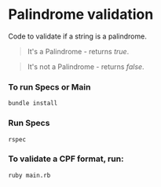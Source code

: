 # Palindrome validation

Code to validate if a string is a palindrome.

> It's a Palindrome - returns *true*.

> It's not a Palindrome - returns *false*.


### To run Specs or Main

```bundle install```

### Run Specs

```rspec``` 

### To validate a CPF format, run:

```ruby main.rb```
